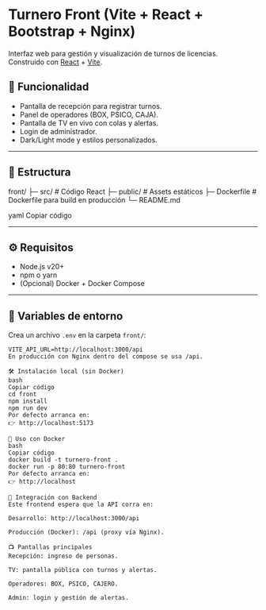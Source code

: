 # Turnero Front (Vite + React + Bootstrap + Nginx)

Interfaz web para gestión y visualización de turnos de licencias.  
Construido con [React](https://reactjs.org/) + [Vite](https://vitejs.dev/).

## 🚀 Funcionalidad
- Pantalla de recepción para registrar turnos.
- Panel de operadores (BOX, PSICO, CAJA).
- Pantalla de TV en vivo con colas y alertas.
- Login de administrador.
- Dark/Light mode y estilos personalizados.

---

## 📂 Estructura
front/
├─ src/ # Código React
├─ public/ # Assets estáticos
├─ Dockerfile # Dockerfile para build en producción
└─ README.md

yaml
Copiar código

---

## ⚙️ Requisitos
- Node.js v20+
- npm o yarn
- (Opcional) Docker + Docker Compose

---

## 🔑 Variables de entorno

Crea un archivo `.env` en la carpeta `front/`:

```env
VITE_API_URL=http://localhost:3000/api
En producción con Nginx dentro del compose se usa /api.

🛠️ Instalación local (sin Docker)
bash
Copiar código
cd front
npm install
npm run dev
Por defecto arranca en:
👉 http://localhost:5173

🐳 Uso con Docker
bash
Copiar código
docker build -t turnero-front .
docker run -p 80:80 turnero-front
Por defecto arranca en:
👉 http://localhost

🔄 Integración con Backend
Este frontend espera que la API corra en:

Desarrollo: http://localhost:3000/api

Producción (Docker): /api (proxy vía Nginx).

📺 Pantallas principales
Recepción: ingreso de personas.

TV: pantalla pública con turnos y alertas.

Operadores: BOX, PSICO, CAJERO.

Admin: login y gestión de alertas.
